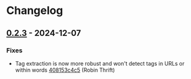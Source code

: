 # Changelog

## [0.2.3](https://github.com/RobinThrift/belt/releases/tag/v0.2.3) - 2024-12-07

### <!-- 1 -->Fixes

- Tag extraction is now more robust and won't detect tags in URLs or within words [408153c4c5](https://github.com/RobinThrift/belt/commit/408153c4c5c61f997b584ff5b6870972f2ae35df) (Robin Thrift)

[0.2.3]: https://github.com/RobinThrift/belt/compare/v0.2.2..v0.2.3

